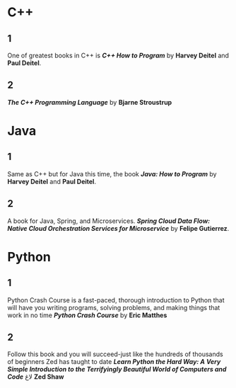 # C++
## 1 
One of greatest books in C++ is **_C++ How to Program_** by **Harvey Deitel** and **Paul Deitel**.

## 2
**_The C++ Programming Language_** by **Bjarne Stroustrup**

# Java
## 1 
Same as C++ but for Java this time, the book **_Java: How to Program_** by **Harvey Deitel** and **Paul Deitel**.

## 2
A book for Java, Spring, and Microservices. **_Spring Cloud Data Flow: Native Cloud Orchestration Services for Microservice_** by **Felipe Gutierrez**.
# Python 

## 1 
Python Crash Course is a fast-paced, thorough introduction to Python that will have you writing programs, solving problems, and making things that work in no time **_Python Crash Course_** by **Eric Matthes**

## 2

Follow this book and you will succeed-just like the hundreds of thousands of beginners Zed has taught to date **_Learn Python the Hard Way: A Very Simple Introduction to the Terrifyingly Beautiful World of Computers and Code_** لاغ **Zed Shaw**
